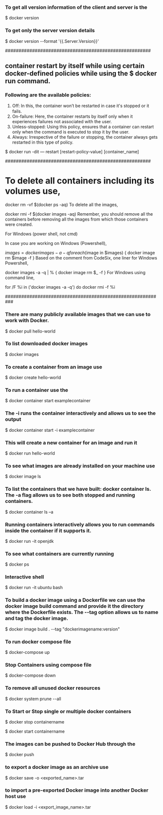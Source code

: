 ### To get all version information of the client and server is the

$ docker version

### To get only the server version details
$ docker version --format '{{.Server.Version}}'

######################################################

## container restart by itself while using certain docker-defined policies while using the $ docker run command. 
### Following are the available policies:

1. Oﬀ: In this, the container won’t be restarted in case it's stopped or it fails.
2. On-failure: Here, the container restarts by itself only when it experiences
failures not associated with the user.
3. Unless-stopped: Using this policy, ensures that a container can restart only
when the command is executed to stop it by the user.
4. Always: Irrespective of the failure or stopping, the container always gets
restarted in this type of policy.

$ docker run -dit — restart [restart-policy-value] [container_name]


######################################################
# To delete all containers including its volumes use,

docker rm -vf $(docker ps -aq)
To delete all the images,

docker rmi -f $(docker images -aq)
Remember, you should remove all the containers before removing all the images from which those containers were created.

For Windows (power shell, not cmd)

In case you are working on Windows (Powershell),

$images = docker images -a -q
foreach ($image in $images) { docker image rm $image -f }
Based on the comment from CodeSix, one liner for Windows Powershell,

docker images -a -q | % { docker image rm $_ -f }
For Windows using command line,

for /F %i in ('docker images -a -q') do docker rmi -f %i

###########################################################


### There are many publicly available images that we can use to work with Docker.

$ docker pull hello-world

### To list downloaded docker images

$ docker images

### To create a container from an image use

$ docker create hello-world

### To run a container use the 

$ docker container start examplecontainer

### The -i runs the container interactively and allows us to see the output

$ docker container start -i examplecontainer

### This will create a new container for an image and run it

$ docker run hello-world

### To see what images are already installed on your machine use

$ docker image ls


### To list the containers that we have built: docker container ls. The -a flag allows us to see both stopped and running containers.

$ docker container ls –a

### Running containers interactively allows you to run commands inside the container if it supports it.

$ docker run -it openjdk

### To see what containers are currently running

$ docker ps

### Interactive shell

$ docker run -it ubuntu bash

### To build a docker image using a Dockerfile we can use the docker image build command and provide it the directory where the Dockerfile exists. The --tag option allows us to name and tag the docker image.

$ docker image build . --tag "dockerimagename:version"

### To run docker compose file 

$ docker-compose up

### Stop Containers using compose file

$ docker-compose down

### To remove all unused docker resources

$ docker system prune --all

### To Start or Stop single or multiple docker containers

$ docker stop containername

$ docker start containername

### The images can be pushed to Docker Hub through the

$ docker push


### to export a docker image as an archive use
$ docker save -o <exported_name>.tar <container-name>

### to import a pre-exported Docker image into another Docker host use
  
$ docker load -i <export_image_name>.tar
  
  
  
  
  
  
  
  

